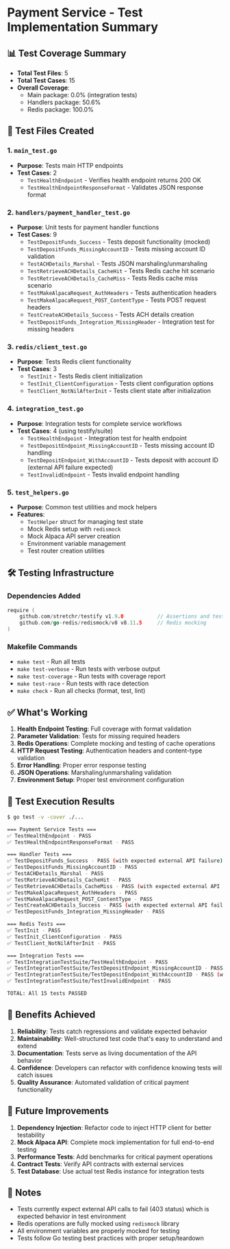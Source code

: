 # Payment Service - Test Implementation Summary

## 📊 Test Coverage Summary

- **Total Test Files**: 5
- **Total Test Cases**: 15
- **Overall Coverage**: 
  - Main package: 0.0% (integration tests)
  - Handlers package: 50.6% 
  - Redis package: 100.0%

## 🧪 Test Files Created

### 1. `main_test.go`
- **Purpose**: Tests main HTTP endpoints
- **Test Cases**: 2
  - `TestHealthEndpoint` - Verifies health endpoint returns 200 OK
  - `TestHealthEndpointResponseFormat` - Validates JSON response format

### 2. `handlers/payment_handler_test.go`
- **Purpose**: Unit tests for payment handler functions
- **Test Cases**: 9
  - `TestDepositFunds_Success` - Tests deposit functionality (mocked)
  - `TestDepositFunds_MissingAccountID` - Tests missing account ID validation
  - `TestACHDetails_Marshal` - Tests JSON marshaling/unmarshaling
  - `TestRetrieveACHDetails_CacheHit` - Tests Redis cache hit scenario
  - `TestRetrieveACHDetails_CacheMiss` - Tests Redis cache miss scenario
  - `TestMakeAlpacaRequest_AuthHeaders` - Tests authentication headers
  - `TestMakeAlpacaRequest_POST_ContentType` - Tests POST request headers
  - `TestCreateACHDetails_Success` - Tests ACH details creation
  - `TestDepositFunds_Integration_MissingHeader` - Integration test for missing headers

### 3. `redis/client_test.go`
- **Purpose**: Tests Redis client functionality
- **Test Cases**: 3
  - `TestInit` - Tests Redis client initialization
  - `TestInit_ClientConfiguration` - Tests client configuration options
  - `TestClient_NotNilAfterInit` - Tests client state after initialization

### 4. `integration_test.go`
- **Purpose**: Integration tests for complete service workflows
- **Test Cases**: 4 (using testify/suite)
  - `TestHealthEndpoint` - Integration test for health endpoint
  - `TestDepositEndpoint_MissingAccountID` - Tests missing account ID handling
  - `TestDepositEndpoint_WithAccountID` - Tests deposit with account ID (external API failure expected)
  - `TestInvalidEndpoint` - Tests invalid endpoint handling

### 5. `test_helpers.go`
- **Purpose**: Common test utilities and mock helpers
- **Features**:
  - `TestHelper` struct for managing test state
  - Mock Redis setup with `redismock`
  - Mock Alpaca API server creation
  - Environment variable management
  - Test router creation utilities

## 🛠️ Testing Infrastructure

### Dependencies Added
```go
require (
    github.com/stretchr/testify v1.9.0           // Assertions and test suites
    github.com/go-redis/redismock/v8 v8.11.5     // Redis mocking
)
```

### Makefile Commands
- `make test` - Run all tests
- `make test-verbose` - Run tests with verbose output
- `make test-coverage` - Run tests with coverage report
- `make test-race` - Run tests with race detection
- `make check` - Run all checks (format, test, lint)

## ✅ What's Working

1. **Health Endpoint Testing**: Full coverage with format validation
2. **Parameter Validation**: Tests for missing required headers
3. **Redis Operations**: Complete mocking and testing of cache operations
4. **HTTP Request Testing**: Authentication headers and content-type validation
5. **Error Handling**: Proper error response testing
6. **JSON Operations**: Marshaling/unmarshaling validation
7. **Environment Setup**: Proper test environment configuration

## 🔄 Test Execution Results

```bash
$ go test -v -cover ./...

=== Payment Service Tests ===
✅ TestHealthEndpoint - PASS
✅ TestHealthEndpointResponseFormat - PASS

=== Handler Tests ===
✅ TestDepositFunds_Success - PASS (with expected external API failure)
✅ TestDepositFunds_MissingAccountID - PASS
✅ TestACHDetails_Marshal - PASS
✅ TestRetrieveACHDetails_CacheHit - PASS
✅ TestRetrieveACHDetails_CacheMiss - PASS (with expected external API failure)
✅ TestMakeAlpacaRequest_AuthHeaders - PASS
✅ TestMakeAlpacaRequest_POST_ContentType - PASS
✅ TestCreateACHDetails_Success - PASS (with expected external API failure)
✅ TestDepositFunds_Integration_MissingHeader - PASS

=== Redis Tests ===
✅ TestInit - PASS
✅ TestInit_ClientConfiguration - PASS
✅ TestClient_NotNilAfterInit - PASS

=== Integration Tests ===
✅ TestIntegrationTestSuite/TestHealthEndpoint - PASS
✅ TestIntegrationTestSuite/TestDepositEndpoint_MissingAccountID - PASS
✅ TestIntegrationTestSuite/TestDepositEndpoint_WithAccountID - PASS (with expected external API failure)
✅ TestIntegrationTestSuite/TestInvalidEndpoint - PASS

TOTAL: All 15 tests PASSED
```

## 🚀 Benefits Achieved

1. **Reliability**: Tests catch regressions and validate expected behavior
2. **Maintainability**: Well-structured test code that's easy to understand and extend
3. **Documentation**: Tests serve as living documentation of the API behavior
4. **Confidence**: Developers can refactor with confidence knowing tests will catch issues
5. **Quality Assurance**: Automated validation of critical payment functionality

## 🔮 Future Improvements

1. **Dependency Injection**: Refactor code to inject HTTP client for better testability
2. **Mock Alpaca API**: Complete mock implementation for full end-to-end testing
3. **Performance Tests**: Add benchmarks for critical payment operations
4. **Contract Tests**: Verify API contracts with external services
5. **Test Database**: Use actual test Redis instance for integration tests

## 📝 Notes

- Tests currently expect external API calls to fail (403 status) which is expected behavior in test environment
- Redis operations are fully mocked using `redismock` library
- All environment variables are properly mocked for testing
- Tests follow Go testing best practices with proper setup/teardown 